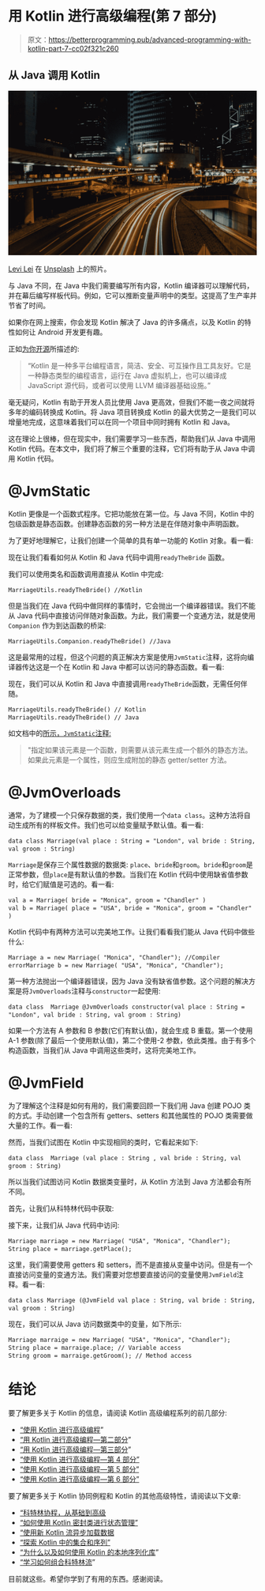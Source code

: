 # 用 Kotlin 进行高级编程(第 7 部分)

> 原文：<https://betterprogramming.pub/advanced-programming-with-kotlin-part-7-cc02f321c260>

## 从 Java 调用 Kotlin

![](img/900b790f84cb812926155fd5eddf8e4c.png)

[Levi Lei](https://unsplash.com/@levilei?utm_source=medium&utm_medium=referral) 在 [Unsplash](https://unsplash.com?utm_source=medium&utm_medium=referral) 上的照片。

与 Java 不同，在 Java 中我们需要编写所有内容，Kotlin 编译器可以理解代码，并在幕后编写样板代码。例如，它可以推断变量声明中的类型。这提高了生产率并节省了时间。

如果你在网上搜索，你会发现 Kotlin 解决了 Java 的许多痛点，以及 Kotlin 的特性如何让 Android 开发更有趣。

正如[为你开源](https://opensourceforu.com/2018/07/kotlin-a-language-for-modern-multi-platform-applications/)所描述的:

> “Kotlin 是一种多平台编程语言，简洁、安全、可互操作且工具友好。它是一种静态类型的编程语言，运行在 Java 虚拟机上，也可以编译成 JavaScript 源代码，或者可以使用 LLVM 编译器基础设施。”

毫无疑问，Kotlin 有助于开发人员比使用 Java 更高效，但我们不能一夜之间就将多年的编码转换成 Kotlin。将 Java 项目转换成 Kotlin 的最大优势之一是我们可以增量地完成，这意味着我们可以在同一个项目中同时拥有 Kotlin 和 Java。

这在理论上很棒，但在现实中，我们需要学习一些东西，帮助我们从 Java 中调用 Kotlin 代码。在本文中，我们将了解三个重要的注释，它们将有助于从 Java 中调用 Kotlin 代码。

# @JvmStatic

Kotlin 更像是一个函数式程序。它把功能放在第一位。与 Java 不同，Kotlin 中的包级函数是静态函数。创建静态函数的另一种方法是在伴随对象中声明函数。

为了更好地理解它，让我们创建一个简单的具有单一功能的 Kotlin 对象。看一看:

现在让我们看看如何从 Kotlin 和 Java 代码中调用`readyTheBride` 函数。

我们可以使用类名和函数调用直接从 Kotlin 中完成:

```
MarriageUtils.readyTheBride() //Kotlin
```

但是当我们在 Java 代码中做同样的事情时，它会抛出一个编译器错误。我们不能从 Java 代码中直接访问伴随对象函数。为此，我们需要一个变通方法，就是使用`Companion` 作为到达函数的桥梁:

```
MarriageUtils.Companion.readyTheBride() //Java
```

这是最常用的过程，但这个问题的真正解决方案是使用`JvmStatic`注释，这将向编译器传达这是一个在 Kotlin 和 Java 中都可以访问的静态函数。看一看:

现在，我们可以从 Kotlin 和 Java 中直接调用`readyTheBride`函数，无需任何伴随。

```
MarriageUtils.readyTheBride() // Kotlin
MarriageUtils.readyTheBride() // Java
```

如文档中的[所示，`JvmStatic`注释:](https://kotlinlang.org/api/latest/jvm/stdlib/kotlin.jvm/-jvm-static/)

> "指定如果该元素是一个函数，则需要从该元素生成一个额外的静态方法。如果此元素是一个属性，则应生成附加的静态 getter/setter 方法。

# @JvmOverloads

通常，为了建模一个只保存数据的类，我们使用一个`data class`。这种方法将自动生成所有的样板文件。我们也可以给变量赋予默认值。看一看:

```
data class Marriage(val place : String = "London", val bride : String, val groom : String)
```

`Marriage`是保存三个属性数据的数据类: `place`、`bride`和`groom`。`bride`和`groom`是正常参数，但`place`是有默认值的参数。当我们在 Kotlin 代码中使用缺省值参数时，给它们赋值是可选的。看一看:

```
val a = Marriage( bride = "Monica", groom = "Chandler" )
val b = Marriage( place = "USA", bride = "Monica", groom = "Chandler" )
```

Kotlin 代码中有两种方法可以完美地工作。让我们看看我们能从 Java 代码中做些什么:

```
Marriage a = new Marriage( "Monica", "Chandler"); //Compiler errorMarriage b = new Marriage( "USA", "Monica", "Chandler"); 
```

第一种方法抛出一个编译器错误，因为 Java 没有缺省值参数。这个问题的解决方案是将`JvmOverloads`注释与`constructor`一起使用:

```
data class  Marriage @JvmOverloads constructor(val place : String =   "London", val bride : String, val groom : String)
```

如果一个方法有 A 参数和 B 参数(它们有默认值)，就会生成 B 重载。第一个使用 A-1 参数(除了最后一个使用默认值)，第二个使用-2 参数，依此类推。由于有多个构造函数，当我们从 Java 中调用这些类时，这将完美地工作。

# @JvmField

为了理解这个注释是如何有用的，我们需要回顾一下我们用 Java 创建 POJO 类的方式。手动创建一个包含所有 getters、setters 和其他属性的 POJO 类需要做大量的工作。看一看:

然而，当我们试图在 Kotlin 中实现相同的类时，它看起来如下:

```
data class  Marriage (val place : String , val bride : String, val groom : String)
```

所以当我们试图访问 Kotlin 数据类变量时，从 Kotlin 方法到 Java 方法都会有所不同。

首先，让我们从科特林代码中获取:

接下来，让我们从 Java 代码中访问:

```
Marriage marriage = new Marriage( "USA", "Monica", "Chandler");
String place = marriage.getPlace();
```

这里，我们需要使用 getters 和 setters，而不是直接从变量中访问。但是有一个直接访问变量的变通方法。我们需要对您想要直接访问的变量使用`JvmField`注释。看一看:

```
data class Marriage (@JvmField val place : String, val bride : String, val groom : String)
```

现在，我们可以从 Java 访问数据类中的变量，如下所示:

```
Marriage marraige = new Marriage( "USA", "Monica", "Chandler");
String place = marraige.place; // Variable access
String groom = marraige.getGroom(); // Method access
```

# 结论

要了解更多关于 Kotlin 的信息，请阅读 Kotlin 高级编程系列的前几部分:

*   [“使用 Kotlin 进行高级编程](https://medium.com/better-programming/advanced-android-programming-with-kotlin-5e40b1be22bb)”
*   [“用 Kotlin 进行高级编程—第二部分](https://medium.com/android-dev-hacks/advanced-android-programming-with-kotlin-part-2-aae2a15258b0)”
*   [“用 Kotlin 进行高级编程—第三部分](https://medium.com/better-programming/advanced-programming-in-kotlin-2e01fbc39134)”
*   [“使用 Kotlin 进行高级编程—第 4 部分”](https://medium.com/better-programming/advanced-android-programing-in-kotlin-part-4-187b88fea048)
*   [“使用 Kotlin 进行高级编程—第 5 部分”](https://medium.com/better-programming/advanced-programming-in-kotlin-part-5-b674ce9e692f)
*   [“使用 Kotlin 进行高级编程—第 6 部分”](https://medium.com/better-programming/advanced-programming-with-kotlin-part-6-3f33290d8aad)

要了解更多关于 Kotlin 协同例程和 Kotlin 的其他高级特性，请阅读以下文章:

*   [“科特林协程，从基础到高级](https://medium.com/better-programming/kotlin-coroutines-from-basics-to-advanced-ad3eb1421006)
*   [“如何使用 Kotlin 密封类进行状态管理”](https://medium.com/better-programming/how-to-use-kotlin-sealed-classes-for-state-management-c1cfb81abc6a)
*   [“使用新 Kotlin 流异步加载数据](https://medium.com/better-programming/asynchronous-data-loading-with-new-kotlin-flow-233f85ae1d8b)
*   [“探索 Kotlin 中的集合和序列”](https://medium.com/better-programming/exploring-collections-and-sequences-in-kotlin-3a324ea08fb9)
*   [“为什么以及如何使用 Kotlin 的本地序列化库](https://medium.com/better-programming/why-and-how-to-use-kotlins-native-serialization-library-c88c0f14f93d)”
*   [“学习如何组合科特林流](https://medium.com/@sgkantamani/learn-how-to-combine-kotlin-flows-317849a71d3e)”

目前就这些。希望你学到了有用的东西。感谢阅读。